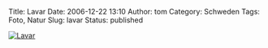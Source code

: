 Title: Lavar
Date: 2006-12-22 13:10
Author: tom
Category: Schweden
Tags: Foto, Natur
Slug: lavar
Status: published

[![Lavar](http://www.fiket.de/pic/lavar_s.jpg "Lavar")](http://www.fiket.de/pic/lavar_l.jpg)


